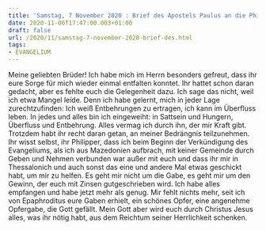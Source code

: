 ```yaml
---
title: 'Samstag, 7 November 2020 : Brief des Apostels Paulus an die Philipper 4,10-19.'
date: 2020-11-06T17:47:00.003+01:00
draft: false
url: /2020/11/samstag-7-november-2020-brief-des.html
tags: 
- EVANGELIUM
---
```


Meine geliebten Brüder! Ich habe mich im Herrn besonders gefreut, dass ihr eure Sorge für mich wieder einmal entfalten konntet. Ihr hattet schon daran gedacht, aber es fehlte euch die Gelegenheit dazu. Ich sage das nicht, weil ich etwa Mangel leide. Denn ich habe gelernt, mich in jeder Lage zurechtzufinden: Ich weiß Entbehrungen zu ertragen, ich kann im Überfluss leben. In jedes und alles bin ich eingeweiht: in Sattsein und Hungern, Überfluss und Entbehrung. Alles vermag ich durch ihn, der mir Kraft gibt. Trotzdem habt ihr recht daran getan, an meiner Bedrängnis teilzunehmen. Ihr wisst selbst, ihr Philipper, dass ich beim Beginn der Verkündigung des Evangeliums, als ich aus Mazedonien aufbrach, mit keiner Gemeinde durch Geben und Nehmen verbunden war außer mit euch und dass ihr mir in Thessalonich und auch sonst das eine und andere Mal etwas geschickt habt, um mir zu helfen. Es geht mir nicht um die Gabe, es geht mir um den Gewinn, der euch mit Zinsen gutgeschrieben wird. Ich habe alles empfangen und habe jetzt mehr als genug. Mir fehlt nichts mehr, seit ich von Epaphroditus eure Gaben erhielt, ein schönes Opfer, eine angenehme Opfergabe, die Gott gefällt. Mein Gott aber wird euch durch Christus Jesus alles, was ihr nötig habt, aus dem Reichtum seiner Herrlichkeit schenken.